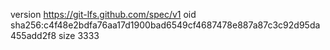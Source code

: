 version https://git-lfs.github.com/spec/v1
oid sha256:c4f48e2bdfa76aa17d1900bad6549cf4687478e887a87c3c92d95da455add2f8
size 3333
